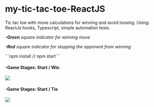 # my-tic-tac-toe-ReactJS

Tic tac toe with move calculations for winning and avoid loosing. Using: ReactJs hooks, Typescript, simple automation tests.
<p float=left>
  <i><b>-Green</b> square indicator for winning move</i>
  </p>
<p float=left>
  <i><b>-Red</b> square indicator for stopping the opponent from winning</i>
  </p>
  ```npm install // npm start```

#### -Game Stages: Start / Win 
<p float=left>
<img src="https://github.com/athangk/my-tic-tac-toe/blob/main/refactor_win.gif">
  </p>


#### -Game Stages: Start / Tie
<p float=left>
<img src="https://github.com/athangk/my-tic-tac-toe/blob/main/refactor_tie.gif">
  </p>
